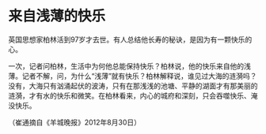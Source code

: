 # 来自浅薄的快乐

英国思想家柏林活到97岁才去世。有人总结他长寿的秘诀，是因为有一颗快乐的心。

一次，记者问柏林，生活中为何他总能保持快乐？柏林说，他的快乐来自他的浅薄。记者不解，问，为什么“浅薄”就有快乐？柏林解释说，谁见过大海的涟漪吗？没有，大海只有汹涌起伏的波涛，只有在那浅浅的池塘、平静的湖面才有那美丽的涟漪，才有水的快乐和微笑。在柏林看来，内心的城府和深刻，只会吞噬快乐、淹没快乐。

（崔通摘自《羊城晚报》2012年8月30日）